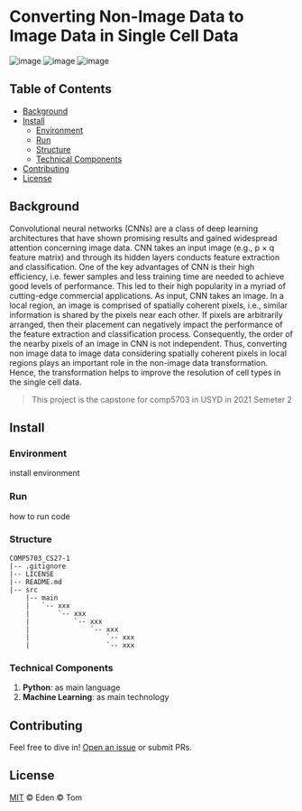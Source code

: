# Converting Non-Image Data to Image Data in Single Cell Data
![image](https://img.shields.io/badge/Type-Algorithm-important)
![image](https://img.shields.io/badge/Language-Python-blue)
![image](https://img.shields.io/badge/Version-0.0.1-green)


## Table of Contents

- [Background](#background)
- [Install](#install)
    - [Environment](#environment)
    - [Run](#run)
    - [Structure](#structure)
    - [Technical Components](#technical-components)
- [Contributing](#contributing)
- [License](#license)

## Background
Convolutional neural networks (CNNs) are a class of deep learning architectures that have shown promising results and gained widespread attention concerning image data. CNN takes an input image (e.g., p × q feature matrix) and through its hidden layers conducts feature extraction and classification. One of the key advantages of CNN is their high efficiency, i.e. fewer samples and less training time are needed to achieve good levels of performance. This led to their high popularity in a myriad of cutting-edge commercial applications. As input, CNN takes an image. In a local region, an image is comprised of spatially coherent pixels, i.e., similar information is shared by the pixels near each other. If pixels are arbitrarily arranged, then their placement can negatively impact the performance of the feature extraction and classification process. Consequently, the order of the nearby pixels of an image in CNN is not independent. Thus, converting non image data to image data considering spatially coherent pixels in local regions plays an important role in the non-image data transformation. Hence, the transformation helps to improve the resolution of cell types in the single cell data.

> This project is the capstone for comp5703 in USYD in 2021 Semeter 2


## Install
### Environment
install environment
### Run
how to run code

### Structure
```
COMP5703_CS27-1
|-- .gitignore
|-- LICENSE
|-- README.md
|-- src
    |-- main
    |   `-- xxx
    |       `-- xxx
    |           `-- xxx
    |               `-- xxx
    |                   `-- xxx
    |                   `-- xxx
```

### Technical Components
1. __Python__: as main language
2. __Machine Learning__: as main technology


## Contributing

Feel free to dive in! [Open an issue]() or submit PRs.

## License
[MIT](LICENSE) © Eden © Tom
